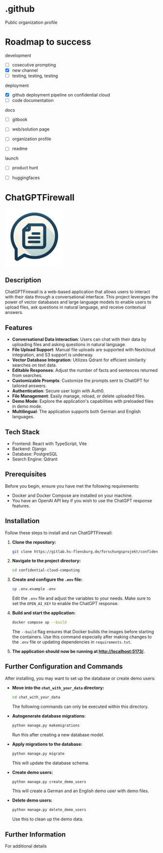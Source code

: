 # .github
Public organization profile

# Roadmap to success
development
- [ ] cosecutive prompting
- [x] new channel
- [ ] testing, testing, testing

deployment
- [x] github deployment pipeline on confidential cloud
- [ ] code documentation

docs
- [ ] gitbook
- [ ] web/solution page
- [ ] organization profile
- [ ] readme


launch
- [ ] product hunt
- [ ] huggingfaces
  

# ChatGPTFirewall

![Logo](images/android-chrome-192x192.png)

## Description

ChatGPTFirewall is a web-based application that allows users to interact with their data through a conversational interface. This project leverages the power of vector databases and large language models to enable users to upload files, ask questions in natural language, and receive contextual answers.

## Features

- **Conversational Data Interaction**: Users can chat with their data by uploading files and asking questions in natural language.
- **File Upload Support**: Manual file uploads are supported with Nextcloud integration, and S3 support is underway.
- **Vector Database Integration**: Utilizes Qdrant for efficient similarity searches on text data.
- **Editable Responses**: Adjust the number of facts and sentences returned from searches.
- **Customizable Prompts**: Customize the prompts sent to ChatGPT for tailored answers.
- **Authentication**: Secure user login with Auth0.
- **File Management**: Easily manage, reload, or delete uploaded files.
- **Demo Mode**: Explore the application's capabilities with preloaded files in demo mode.
- **Multilingual**: The application supports both German and English languages.

## Tech Stack

- Frontend: React with TypeScript, Vite
- Backend: Django
- Database: PostgreSQL
- Search Engine: Qdrant

## Prerequisites

Before you begin, ensure you have met the following requirements:
- Docker and Docker Compose are installed on your machine.
- You have an OpenAI API key if you wish to use the ChatGPT response features.

## Installation

Follow these steps to install and run ChatGPTFirewall:

1. **Clone the repository:**
   ```sh
   git clone https://gitlab.hs-flensburg.de/forschungsprojekt/confidential-cloud-computing.git
   ```

2. **Navigate to the project directory:**
   ```sh
   cd confidential-cloud-computing
   ```

3. **Create and configure the `.env` file:**
   ```sh
   cp .env.example .env
   ```
   Edit the `.env` file and adjust the variables to your needs. Make sure to set the `OPEN_AI_KEY` to enable the ChatGPT response.

4. **Build and start the application:**
   ```sh
   docker compose up --build
   ```
   The `--build` flag ensures that Docker builds the images before starting the containers. Use this command especially after making changes to the `.env` file or updating dependencies in `requirements.txt`.

5. **The application should now be running at [http://localhost:5173/](http://localhost:5173/).**

## Further Configuration and Commands

After installing, you may want to set up the database or create demo users:

- **Move into the `chat_with_your_data` directory:**
  ```sh
  cd chat_with_your_data
  ```
  The following commands can only be executed within this directory.

- **Autogenerate database migrations:**
  ```sh
  python manage.py makemigrations
  ```
  Run this after creating a new database model.

- **Apply migrations to the database:**
  ```sh
  python manage.py migrate
  ```
  This will update the database schema.

- **Create demo users:**
  ```sh
  python manage.py create_demo_users
  ```
  This will create a German and an English demo user with demo files.

- **Delete demo users:**
  ```sh
  python manage.py delete_demo_users
  ```
  Use this to clean up the demo data.

## Further Information

For additional details 